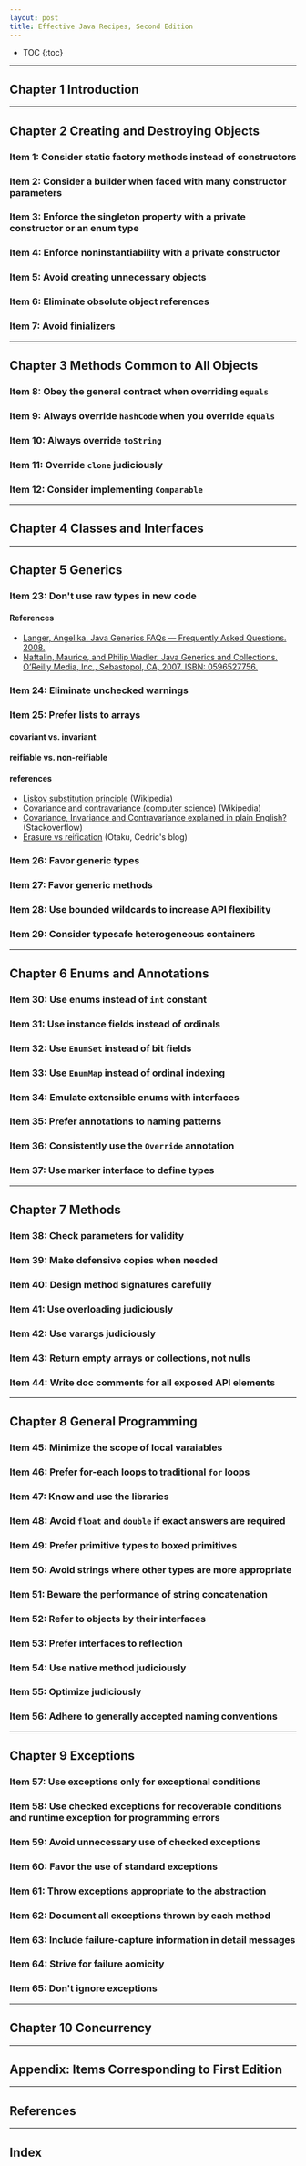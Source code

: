```yaml
---
layout: post
title: Effective Java Recipes, Second Edition
---
```


* TOC
{:toc}

---

## Chapter 1 Introduction

---

## Chapter 2 Creating and Destroying Objects

### Item 1: Consider static factory methods instead of constructors

### Item 2: Consider a builder when faced with many constructor parameters

### Item 3: Enforce the singleton property with a private constructor or an enum type

### Item 4: Enforce noninstantiability with a private constructor

### Item 5: Avoid creating unnecessary objects

### Item 6: Eliminate obsolute object references

### Item 7: Avoid finializers

---

## Chapter 3 Methods Common to All Objects

### Item 8: Obey the general contract when overriding `equals`

### Item 9: Always override `hashCode` when you override `equals`

### Item 10: Always override `toString`

### Item 11: Override `clone` judiciously

### Item 12: Consider implementing `Comparable`

---

## Chapter 4 Classes and Interfaces

----

## Chapter 5 Generics

### Item 23: Don't use raw types in new code

#### References
* [Langer, Angelika. Java Generics FAQs — Frequently Asked Questions. 2008.](http://www.angelikalanger.com/GenericsFAQ/JavaGenericsFAQ.html)
* [Naftalin, Maurice, and Philip Wadler. Java Generics and Collections. O’Reilly Media, Inc., Sebastopol, CA, 2007. ISBN: 0596527756.](http://shop.oreilly.com/product/9780596527754.do)

### Item 24: Eliminate unchecked warnings

### Item 25: Prefer lists to arrays

#### covariant vs. invariant

#### reifiable vs. non-reifiable

#### references
* [Liskov substitution principle](https://en.wikipedia.org/wiki/Liskov_substitution_principle) (Wikipedia)
* [Covariance and contravariance (computer science)](https://en.wikipedia.org/wiki/Covariance_and_contravariance_(computer_science)) (Wikipedia)
* [Covariance, Invariance and Contravariance explained in plain English?](http://stackoverflow.com/q/8481301/330457) (Stackoverflow)
* [Erasure vs reification](http://beust.com/weblog/2011/07/29/erasure-vs-reification/) (Otaku, Cedric's blog)

### Item 26: Favor generic types

### Item 27: Favor generic methods

### Item 28: Use bounded wildcards to increase API flexibility

### Item 29: Consider typesafe heterogeneous containers

---

## Chapter 6 Enums and Annotations

### Item 30: Use enums instead of `int` constant

### Item 31: Use instance fields instead of ordinals

### Item 32: Use `EnumSet` instead of bit fields

### Item 33: Use `EnumMap` instead of ordinal indexing

### Item 34: Emulate extensible enums with interfaces

### Item 35: Prefer annotations to naming patterns

### Item 36: Consistently use the `Override` annotation

### Item 37: Use marker interface to define types

---

## Chapter 7 Methods

### Item 38: Check parameters for validity

### Item 39: Make defensive copies when needed

### Item 40: Design method signatures carefully

### Item 41: Use overloading judiciously

### Item 42: Use varargs judiciously

### Item 43: Return empty arrays or collections, not nulls

### Item 44: Write doc comments for all exposed API elements

---

## Chapter 8 General Programming

### Item 45: Minimize the scope of local varaiables

### Item 46: Prefer for-each loops to traditional `for` loops

### Item 47: Know and use the libraries

### Item 48: Avoid `float` and `double` if exact answers are required

### Item 49: Prefer primitive types to boxed primitives

### Item 50: Avoid strings where other types are more appropriate

### Item 51: Beware the performance of string concatenation

### Item 52: Refer to objects by their interfaces

### Item 53: Prefer interfaces to reflection

### Item 54: Use native method judiciously

### Item 55: Optimize judiciously

### Item 56: Adhere to generally accepted naming conventions

---

## Chapter 9 Exceptions

### Item 57: Use exceptions only for exceptional conditions

### Item 58: Use checked exceptions for recoverable conditions and runtime exception for programming errors

### Item 59: Avoid unnecessary use of checked exceptions

### Item 60: Favor the use of standard exceptions

### Item 61: Throw exceptions appropriate to the abstraction

### Item 62: Document all exceptions thrown by each method

### Item 63: Include failure-capture information in detail messages

### Item 64: Strive for failure aomicity

### Item 65: Don't ignore exceptions

---

## Chapter 10 Concurrency

---

## Appendix: Items Corresponding to First Edition

---

## References

---

## Index
